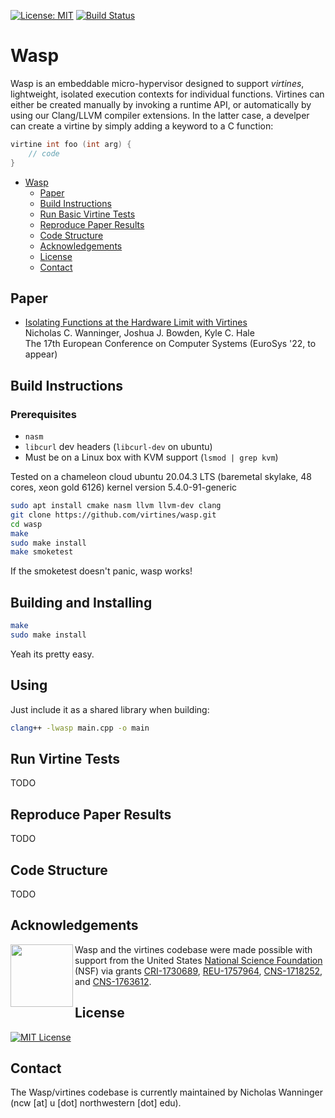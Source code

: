 [![License: MIT](https://img.shields.io/badge/License-MIT-yellow.svg)](https://opensource.org/licenses/MIT)
[![Build Status](https://app.travis-ci.com/virtines/wasp.svg?branch=main)](https://app.travis-ci.com/virtines/wasp)

# Wasp

Wasp is an embeddable micro-hypervisor designed to support _virtines_, lightweight,
isolated execution contexts for individual functions. Virtines can either be created
manually by invoking a runtime API, or automatically by using our Clang/LLVM compiler
extensions. In the latter case, a develper can create a virtine by simply adding
a keyword to a C function:

```C
virtine int foo (int arg) {
    // code
} 
```

- [Wasp](#wasp)
  * [Paper](#paper)
  * [Build Instructions](#build-instructions)
  * [Run Basic Virtine Tests](#run-virtine-tests)
  * [Reproduce Paper Results](#reproduce-paper-results)
  * [Code Structure](#code-structure)
  * [Acknowledgements](#acknowledgements)
  * [License](#license)
  * [Contact](#contact)

## Paper
* [Isolating Functions at the Hardware Limit with Virtines](https://nickw.io/papers/eurosys22.pdf)<br>
Nicholas C. Wanninger, Joshua J. Bowden, Kyle C. Hale<br>
The 17th European Conference on Computer Systems (EuroSys '22, to appear)

## Build Instructions

### Prerequisites
- `nasm`
- `libcurl` dev headers (`libcurl-dev` on ubuntu)
- Must be on a Linux box with KVM support (`lsmod | grep kvm`)


Tested on a chameleon cloud ubuntu 20.04.3 LTS (baremetal skylake, 48 cores, xeon gold 6126) kernel version 5.4.0-91-generic
```bash
sudo apt install cmake nasm llvm llvm-dev clang
git clone https://github.com/virtines/wasp.git
cd wasp
make
sudo make install
make smoketest
```

If the smoketest doesn't panic, wasp works!

## Building and Installing

```bash
make
sudo make install
```

Yeah its pretty easy.

## Using

Just include it as a shared library when building:

```bash
clang++ -lwasp main.cpp -o main
```

## Run Virtine Tests
TODO

## Reproduce Paper Results
TODO

## Code Structure
TODO

## Acknowledgements

<img align="left" src="https://www.nsf.gov/images/logos/NSF_4-Color_bitmap_Logo.png" height=100/>

Wasp and the virtines codebase were made possible with support from the
United States [National Science
Foundation](https://nsf.gov) (NSF) via grants [CRI-1730689](https://nsf.gov/awardsearch/showAward?AWD_ID=1730689&HistoricalAwards=false), [REU-1757964](https://www.nsf.gov/awardsearch/showAward?AWD_ID=1757964), [CNS-1718252](https://www.nsf.gov/awardsearch/showAward?AWD_ID=1718252&HistoricalAwards=false), and [CNS-1763612](https://www.nsf.gov/awardsearch/showAward?AWD_ID=1763612&HistoricalAwards=false).<br>

## License
[![MIT License](http://seawisphunter.com/minibuffer/api/MIT-License-transparent.png)](https://github.com/HExSA-Lab/nautilus/blob/master/LICENSE.txt)

## Contact
The Wasp/virtines codebase is currently maintained by Nicholas Wanninger (ncw [at] u [dot] northwestern [dot] edu).
